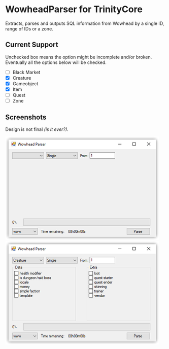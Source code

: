 # WowheadParser for TrinityCore
Extracts, parses and outputs SQL information from Wowhead by a single ID, range of IDs or a zone.

## Current Support
Unchecked box means the option might be incomplete and/or broken. Eventually all the options below will be checked.

- [ ] Black Market
- [x] Creature
- [x] Gameobject
- [x] Item
- [ ] Quest
- [ ] Zone

## Screenshots
Design is not final *(is it ever?)*.

![Main Window](https://github.com/DJScias/WowheadParser/blob/master/imgs/main.png?raw=true)
![Creature Window](https://github.com/DJScias/WowheadParser/blob/master/imgs/creature.png?raw=true)
